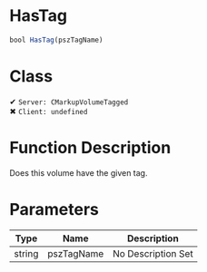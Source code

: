 # HasTag
```js	
bool HasTag(pszTagName)
```
# Class
✔ `Server: CMarkupVolumeTagged`  
✖ `Client: undefined`  

# Function Description
Does this volume have the given tag.
# Parameters
Type|Name|Description
--|--|--
string|pszTagName|No Description Set
